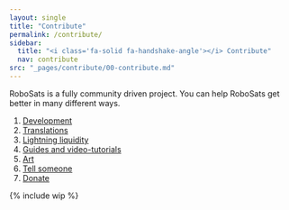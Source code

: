```yaml
---
layout: single
title: "Contribute"
permalink: /contribute/
sidebar:
  title: "<i class='fa-solid fa-handshake-angle'></i> Contribute"
  nav: contribute
src: "_pages/contribute/00-contribute.md"
--- 
```


RoboSats is a fully community driven project. You can help RoboSats get better in many different ways.

1. [Development](/contribute/code/)
2. [Translations](/contribute/languages/)
3. [Lightning liquidity](/contribute/liquidity/)
4. [Guides and video-tutorials](/contribute/guides/)
5. [Art](/contribute/art/)
6. [Tell someone](/contribute/outreach/)
7. [Donate](/contribute/funding/)

{% include wip %}